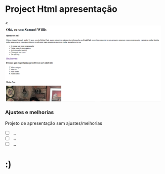 # Project Html apresentação

<<img src="./assests/challengehtml1.png" width="800px" alt="aba login">

### Ajustes e melhorias

Projeto de apresentação sem ajustes/melhorias

- [ ] ...
- [ ] ...
- [ ] ...

# :)
